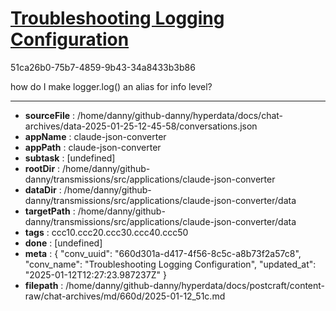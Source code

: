 # [Troubleshooting Logging Configuration](https://claude.ai/chat/660d301a-d417-4f56-8c5c-a8b73f2a57c8)

51ca26b0-75b7-4859-9b43-34a8433b3b86

how do I make logger.log() an alias for info level?

---

* **sourceFile** : /home/danny/github-danny/hyperdata/docs/chat-archives/data-2025-01-25-12-45-58/conversations.json
* **appName** : claude-json-converter
* **appPath** : claude-json-converter
* **subtask** : [undefined]
* **rootDir** : /home/danny/github-danny/transmissions/src/applications/claude-json-converter
* **dataDir** : /home/danny/github-danny/transmissions/src/applications/claude-json-converter/data
* **targetPath** : /home/danny/github-danny/transmissions/src/applications/claude-json-converter/data
* **tags** : ccc10.ccc20.ccc30.ccc40.ccc50
* **done** : [undefined]
* **meta** : {
  "conv_uuid": "660d301a-d417-4f56-8c5c-a8b73f2a57c8",
  "conv_name": "Troubleshooting Logging Configuration",
  "updated_at": "2025-01-12T12:27:23.987237Z"
}
* **filepath** : /home/danny/github-danny/hyperdata/docs/postcraft/content-raw/chat-archives/md/660d/2025-01-12_51c.md